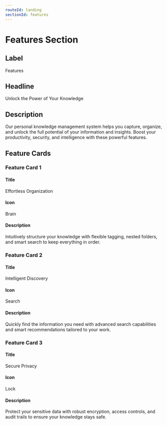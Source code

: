 ```yaml
---
routeId: landing
sectionId: features
---
```


# Features Section

## Label

Features

## Headline

Unlock the Power of Your Knowledge

## Description

Our personal knowledge management system helps you capture, organize, and unlock the full potential of your information and insights. Boost your productivity, security, and intelligence with these powerful features.

## Feature Cards

### Feature Card 1

#### Title

Effortless Organization

#### Icon

Brain

#### Description

Intuitively structure your knowledge with flexible tagging, nested folders, and smart search to keep everything in order.

### Feature Card 2

#### Title

Intelligent Discovery

#### Icon

Search

#### Description

Quickly find the information you need with advanced search capabilities and smart recommendations tailored to your work.

### Feature Card 3

#### Title

Secure Privacy

#### Icon

Lock

#### Description

Protect your sensitive data with robust encryption, access controls, and audit trails to ensure your knowledge stays safe.
